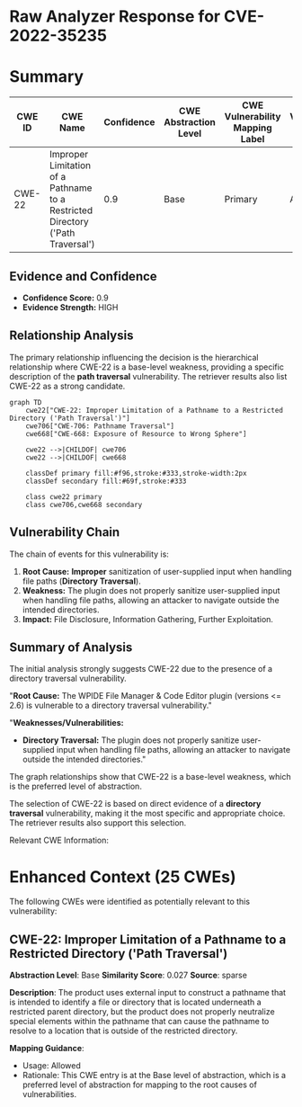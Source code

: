 # Raw Analyzer Response for CVE-2022-35235

# Summary
| CWE ID | CWE Name | Confidence | CWE Abstraction Level | CWE Vulnerability Mapping Label | CWE-Vulnerability Mapping Notes |
|---|---|---|---|---|---|
| CWE-22 | Improper Limitation of a Pathname to a Restricted Directory ('Path Traversal') | 0.9 | Base | Primary | Allowed |

## Evidence and Confidence

*   **Confidence Score:** 0.9
*   **Evidence Strength:** HIGH

## Relationship Analysis
The primary relationship influencing the decision is the hierarchical relationship where CWE-22 is a base-level weakness, providing a specific description of the **path traversal** vulnerability. The retriever results also list CWE-22 as a strong candidate.

```mermaid
graph TD
    cwe22["CWE-22: Improper Limitation of a Pathname to a Restricted Directory ('Path Traversal')"]
    cwe706["CWE-706: Pathname Traversal"]
    cwe668["CWE-668: Exposure of Resource to Wrong Sphere"]
    
    cwe22 -->|CHILDOF| cwe706
    cwe22 -->|CHILDOF| cwe668
    
    classDef primary fill:#f96,stroke:#333,stroke-width:2px
    classDef secondary fill:#69f,stroke:#333
    
    class cwe22 primary
    class cwe706,cwe668 secondary
```

## Vulnerability Chain
The chain of events for this vulnerability is:
1.  **Root Cause:** **Improper** sanitization of user-supplied input when handling file paths (**Directory Traversal**).
2.  **Weakness:** The plugin does not properly sanitize user-supplied input when handling file paths, allowing an attacker to navigate outside the intended directories.
3.  **Impact:** File Disclosure, Information Gathering, Further Exploitation.

## Summary of Analysis
The initial analysis strongly suggests CWE-22 due to the presence of a directory traversal vulnerability.

"**Root Cause:** The WPIDE File Manager & Code Editor plugin (versions <= 2.6) is vulnerable to a directory traversal vulnerability."

"**Weaknesses/Vulnerabilities:**
*   **Directory Traversal:** The plugin does not properly sanitize user-supplied input when handling file paths, allowing an attacker to navigate outside the intended directories."

The graph relationships show that CWE-22 is a base-level weakness, which is the preferred level of abstraction.

The selection of CWE-22 is based on direct evidence of a **directory traversal** vulnerability, making it the most specific and appropriate choice. The retriever results also support this selection.

Relevant CWE Information:

# Enhanced Context (25 CWEs)
The following CWEs were identified as potentially relevant to this vulnerability:

## CWE-22: Improper Limitation of a Pathname to a Restricted Directory ('Path Traversal')
**Abstraction Level**: Base
**Similarity Score**: 0.027
**Source**: sparse

**Description**:
The product uses external input to construct a pathname that is intended to identify a file or directory that is located underneath a restricted parent directory, but the product does not properly neutralize special elements within the pathname that can cause the pathname to resolve to a location that is outside of the restricted directory.

**Mapping Guidance**:
- Usage: Allowed
- Rationale: This CWE entry is at the Base level of abstraction, which is a preferred level of abstraction for mapping to the root causes of vulnerabilities.
